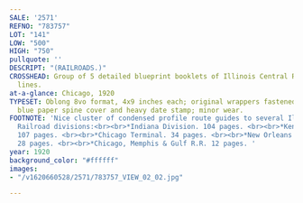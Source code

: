 ```yaml
---
SALE: '2571'
REFNO: "783757"
LOT: "141"
LOW: "500"
HIGH: "750"
pullquote: ''
DESCRIPT: "(RAILROADS.)"
CROSSHEAD: Group of 5 detailed blueprint booklets of Illinois Central Railroad Company
  lines.
at-a-glance: Chicago, 1920
TYPESET: Oblong 8vo format, 4x9 inches each; original wrappers fastened at left with
  blue paper spine cover and heavy date stamp; minor wear.
FOOTNOTE: 'Nice cluster of condensed profile route guides to several Illinois Central
  Railroad divisions:<br><br>*Indiana Division. 104 pages. <br><br>*Kentucky Division.
  107 pages. <br><br>*Chicago Terminal. 34 pages. <br><br>*New Orleans Terminal Division.
  28 pages. <br><br>*Chicago, Memphis & Gulf R.R. 12 pages. '
year: 1920
background_color: "#ffffff"
images:
- "/v1620660528/2571/783757_VIEW_02_02.jpg"

---
```

